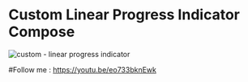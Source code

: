 # Custom Linear Progress Indicator Compose

![custom - linear progress indicator](https://github.com/ahuamana/customLinearProgressIndicatorCompose/assets/60039961/7cea9636-740c-4e31-bdb0-0590e41e0235)

#Follow me : https://youtu.be/eo733bknEwk
